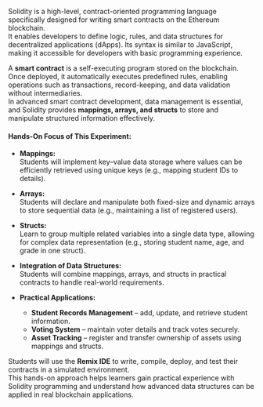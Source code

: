 

Solidity is a high-level, contract-oriented programming language specifically designed for writing smart contracts on the Ethereum blockchain.  
It enables developers to define logic, rules, and data structures for decentralized applications (dApps). Its syntax is similar to JavaScript, making it 
accessible for developers with basic programming experience.

A **smart contract** is a self-executing program stored on the blockchain. Once deployed, it automatically executes predefined 
rules, enabling operations such as transactions, record-keeping, and data validation without intermediaries.  
In advanced smart contract development, data management is essential, and Solidity provides **mappings, arrays, and structs** to store and manipulate structured information effectively.



#### Hands-On Focus of This Experiment:
- **Mappings:**  
  Students will implement key–value data storage where values can be efficiently retrieved using unique keys (e.g., mapping student IDs to details).  

- **Arrays:**  
  Students will declare and manipulate both fixed-size and dynamic arrays to store sequential data (e.g., maintaining a list of registered users).  

- **Structs:**  
  Learn to group multiple related variables into a single data type, allowing for complex data representation (e.g., storing student name, age, and grade in one struct).  

- **Integration of Data Structures:**  
  Students will combine mappings, arrays, and structs in practical contracts to handle real-world requirements.  

- **Practical Applications:**  
  - **Student Records Management** – add, update, and retrieve student information.  
  - **Voting System** – maintain voter details and track votes securely.  
  - **Asset Tracking** – register and transfer ownership of assets using mappings and structs.  


Students will use the **Remix IDE** to write, compile, deploy, and test their contracts in a simulated environment.  
This hands-on approach helps learners gain practical experience with Solidity programming and understand how advanced data structures can be applied in real blockchain applications.
